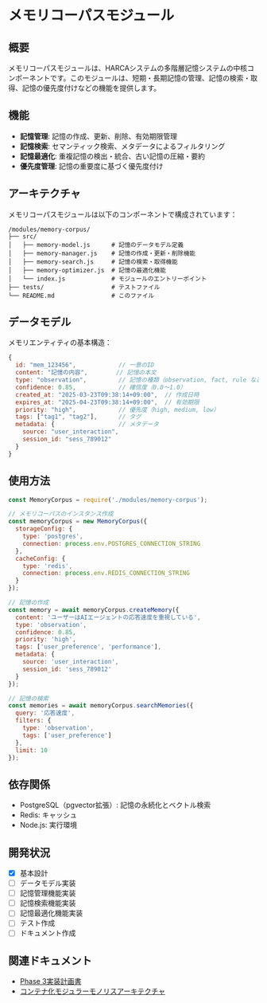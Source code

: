 # メモリコーパスモジュール

## 概要

メモリコーパスモジュールは、HARCAシステムの多階層記憶システムの中核コンポーネントです。このモジュールは、短期・長期記憶の管理、記憶の検索・取得、記憶の優先度付けなどの機能を提供します。

## 機能

- **記憶管理**: 記憶の作成、更新、削除、有効期限管理
- **記憶検索**: セマンティック検索、メタデータによるフィルタリング
- **記憶最適化**: 重複記憶の検出・統合、古い記憶の圧縮・要約
- **優先度管理**: 記憶の重要度に基づく優先度付け

## アーキテクチャ

メモリコーパスモジュールは以下のコンポーネントで構成されています：

```
/modules/memory-corpus/
├── src/
│   ├── memory-model.js      # 記憶のデータモデル定義
│   ├── memory-manager.js    # 記憶の作成・更新・削除機能
│   ├── memory-search.js     # 記憶の検索・取得機能
│   ├── memory-optimizer.js  # 記憶の最適化機能
│   └── index.js             # モジュールのエントリーポイント
├── tests/                   # テストファイル
└── README.md                # このファイル
```

## データモデル

メモリエンティティの基本構造：

```javascript
{
  id: "mem_123456",            // 一意のID
  content: "記憶の内容",        // 記憶の本文
  type: "observation",         // 記憶の種類（observation, fact, rule など）
  confidence: 0.85,            // 確信度（0.0〜1.0）
  created_at: "2025-03-23T09:38:14+09:00",  // 作成日時
  expires_at: "2025-04-23T09:38:14+09:00",  // 有効期限
  priority: "high",            // 優先度（high, medium, low）
  tags: ["tag1", "tag2"],      // タグ
  metadata: {                  // メタデータ
    source: "user_interaction",
    session_id: "sess_789012"
  }
}
```

## 使用方法

```javascript
const MemoryCorpus = require('./modules/memory-corpus');

// メモリコーパスのインスタンス作成
const memoryCorpus = new MemoryCorpus({
  storageConfig: {
    type: 'postgres',
    connection: process.env.POSTGRES_CONNECTION_STRING
  },
  cacheConfig: {
    type: 'redis',
    connection: process.env.REDIS_CONNECTION_STRING
  }
});

// 記憶の作成
const memory = await memoryCorpus.createMemory({
  content: 'ユーザーはAIエージェントの応答速度を重視している',
  type: 'observation',
  confidence: 0.85,
  priority: 'high',
  tags: ['user_preference', 'performance'],
  metadata: {
    source: 'user_interaction',
    session_id: 'sess_789012'
  }
});

// 記憶の検索
const memories = await memoryCorpus.searchMemories({
  query: '応答速度',
  filters: {
    type: 'observation',
    tags: ['user_preference']
  },
  limit: 10
});
```

## 依存関係

- PostgreSQL（pgvector拡張）: 記憶の永続化とベクトル検索
- Redis: キャッシュ
- Node.js: 実行環境

## 開発状況

- [x] 基本設計
- [ ] データモデル実装
- [ ] 記憶管理機能実装
- [ ] 記憶検索機能実装
- [ ] 記憶最適化機能実装
- [ ] テスト作成
- [ ] ドキュメント作成

## 関連ドキュメント

- [Phase 3実装計画書](/documents/development-phases/phase3/phase3-implementation-plan.md)
- [コンテナ化モジュラーモノリスアーキテクチャ](/documents/architecture/containerized-modular-monolith.md)
